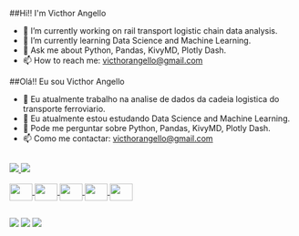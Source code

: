 ##Hi!! I'm Victhor Angello

- 🔭 I’m currently working on rail transport logistic chain data analysis.
- 🌱 I’m currently learning Data Science and Machine Learning.
- 💬 Ask me about Python, Pandas, KivyMD, Plotly Dash.
- 📫 How to reach me: victhorangello@gmail.com

##Olá!! Eu sou Victhor Angello

- 🔭 Eu atualmente trabalho na analise de dados da cadeia logistica do transporte ferroviario.
- 🌱 Eu atualmente estou estudando Data Science and Machine Learning.
- 💬 Pode me perguntar sobre Python, Pandas, KivyMD, Plotly Dash.
- 📫 Como me contactar: victhorangello@gmail.com

##

<div>
  <a href="https://github.com/VicthorAngello">
  <img heigth="180em" src="https://github-readme-stats.vercel.app/api?username=victhorangello&show_icons=true&theme=monokai"/>
  <img heigth="180em" src="https://github-readme-stats.vercel.app/api/top-langs/?username=victhorangello&layout=compact&theme=monokai"/>
</div>
  
<div style="display: inline_block"><br>
  <img align="center" height="30" width="40" src="https://cdn.jsdelivr.net/gh/devicons/devicon/icons/python/python-original.svg">
  <img align="center" height="30" width="40" src="https://cdn.jsdelivr.net/gh/devicons/devicon/icons/pandas/pandas-original.svg">
  <img align="center" height="30" width="40" src="https://kivymd.readthedocs.io/en/latest/_static/logo-kivymd.png">
  <img align="center" height="30" width="40" src="https://dash.plotly.com/assets/images/Logo_light.svg">
  <img align="center" height="30" width="40" src="https://cdn.jsdelivr.net/gh/devicons/devicon/icons/docker/docker-original.svg">
</div>
  
##
  
<div>
  <a href="https://www.instagram.com/Victhorangello" target="_blank"><img src="https://img.shields.io/badge/Instagram-E4405F?style=for-the-badge&logo=instagram&logoColor=white" target="_blank"></a>
  <a href="https://www.linkedin.com/in/victhor-angello-91b42332/" target="_blank"><img src="https://img.shields.io/badge/LinkedIn-0077B5?style=for-the-badge&logo=linkedin&logoColor=white" target="_blank"></a>  
  <a href="mailto:victhorangello@gmail.com" target="_blank"><img src="https://img.shields.io/badge/Gmail-D14836?style=for-the-badge&logo=gmail&logoColor=white" target="_blank"></a>  
  
</div>
